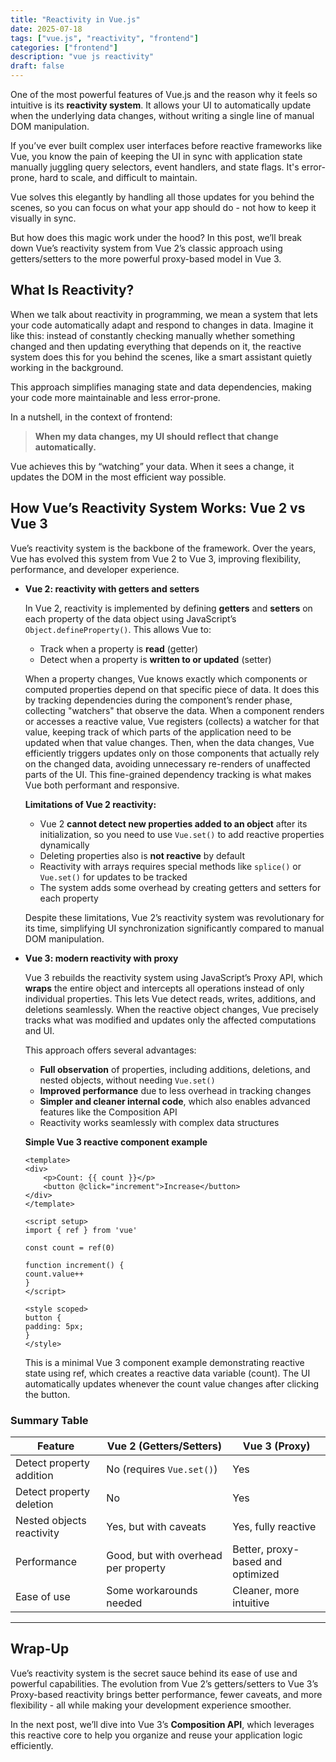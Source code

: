 ```yaml
---
title: "Reactivity in Vue.js"
date: 2025-07-18
tags: ["vue.js", "reactivity", "frontend"]
categories: ["frontend"]
description: "vue js reactivity"
draft: false
---
```


One of the most powerful features of Vue.js and the reason why it feels so intuitive is its **reactivity system**. It allows your UI to automatically update when the underlying data changes, without writing a single line of manual DOM manipulation.

If you’ve ever built complex user interfaces before reactive frameworks like Vue, you know the pain of keeping the UI in sync with application state manually juggling query selectors, event handlers, and state flags. It's error-prone, hard to scale, and difficult to maintain.

Vue solves this elegantly by handling all those updates for you behind the scenes, so you can focus on what your app should do - not how to keep it visually in sync.

But how does this magic work under the hood? In this post, we’ll break down Vue’s reactivity system from Vue 2’s classic approach using getters/setters to the more powerful proxy-based model in Vue 3.

## What Is Reactivity?

When we talk about reactivity in programming, we mean a system that lets your code automatically adapt and respond to changes in data. Imagine it like this: instead of constantly checking manually whether something changed and then updating everything that depends on it, the reactive system does this for you behind the scenes, like a smart assistant quietly working in the background.

This approach simplifies managing state and data dependencies, making your code more maintainable and less error-prone.

In a nutshell, in the context of frontend:

> **When my data changes, my UI should reflect that change automatically.**

Vue achieves this by “watching” your data. When it sees a change, it updates the DOM in the most efficient way possible.

## How Vue’s Reactivity System Works: Vue 2 vs Vue 3

Vue’s reactivity system is the backbone of the framework. Over the years, Vue has evolved this system from Vue 2 to Vue 3, improving flexibility, performance, and developer experience.

- **Vue 2: reactivity with getters and setters**

    In Vue 2, reactivity is implemented by defining **getters** and **setters** on each property of the data object using JavaScript’s `Object.defineProperty()`. This allows Vue to:
    - Track when a property is **read** (getter)
    - Detect when a property is **written to or updated** (setter)

    When a property changes, Vue knows exactly which components or computed properties depend on that specific piece of data. It does this by tracking dependencies during the component’s render phase, collecting "watchers" that observe the data. 
    When a component renders or accesses a reactive value, Vue registers (collects) a watcher for that value, keeping track of which parts of the application need to be updated when that value changes.
    Then, when the data changes, Vue efficiently triggers updates only on those components that actually rely on the changed data, avoiding unnecessary re-renders of unaffected parts of the UI. This fine-grained dependency tracking is what makes Vue both performant and responsive.

    **Limitations of Vue 2 reactivity:**
    - Vue 2 **cannot detect new properties added to an object** after its initialization, so you need to use `Vue.set()` to add reactive properties dynamically
    - Deleting properties also is **not reactive** by default
    - Reactivity with arrays requires special methods like `splice()` or `Vue.set()` for updates to be tracked
    - The system adds some overhead by creating getters and setters for each property

    Despite these limitations, Vue 2’s reactivity system was revolutionary for its time, simplifying UI synchronization significantly compared to manual DOM manipulation.

- **Vue 3: modern reactivity with proxy**

    Vue 3 rebuilds the reactivity system using JavaScript’s Proxy API, which **wraps** the entire object and intercepts all operations instead of only individual properties. This lets Vue detect reads, writes, additions, and deletions seamlessly. When the reactive object changes, Vue precisely tracks what was modified and updates only the affected computations and UI.

    This approach offers several advantages:

    - **Full observation** of properties, including additions, deletions, and nested objects, without needing `Vue.set()`
    - **Improved performance** due to less overhead in tracking changes
    - **Simpler and cleaner internal code**, which also enables advanced features like the Composition API
    - Reactivity works seamlessly with complex data structures

    **Simple Vue 3 reactive component example**

    ```vue
    <template>
    <div>
        <p>Count: {{ count }}</p>
        <button @click="increment">Increase</button>
    </div>
    </template>

    <script setup>
    import { ref } from 'vue'

    const count = ref(0)

    function increment() {
    count.value++
    }
    </script>

    <style scoped>
    button {
    padding: 5px;
    }
    </style>
    ```

    This is a minimal Vue 3 component example demonstrating reactive state using ref, which creates a reactive data variable (count). The UI automatically updates whenever the count value changes after clicking the button.


### Summary Table

| Feature                     | Vue 2 (Getters/Setters)            | Vue 3 (Proxy)                         |
|-----------------------------|-----------------------------------|-------------------------------------|
| Detect property addition    | No (requires `Vue.set()`)         | Yes                                 |
| Detect property deletion    | No                                | Yes                                 |
| Nested objects reactivity   | Yes, but with caveats              | Yes, fully reactive                 |
| Performance                | Good, but with overhead per property | Better, proxy-based and optimized   |
| Ease of use                | Some workarounds needed            | Cleaner, more intuitive              |

---

## Wrap-Up

Vue’s reactivity system is the secret sauce behind its ease of use and powerful capabilities. The evolution from Vue 2’s getters/setters to Vue 3’s Proxy-based reactivity brings better performance, fewer caveats, and more flexibility - all while making your development experience smoother.

In the next post, we’ll dive into Vue 3’s **Composition API**, which leverages this reactive core to help you organize and reuse your application logic efficiently.
